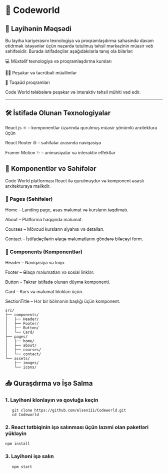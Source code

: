 # 🌟 Codeworld


## 🎯 Layihənin Məqsədi
Bu layihə kariyerasını texnologiya və proqramlaşdırma sahəsində davam etidrmək istəyənlər üçün nəzərdə tutulmuş təhsil mərkəzinin müasir veb səhifəsidir. Burada istifadəçilər aşağıdakılarla tanış ola bilərlər:

💻 Müxtəlif texnologiya və proqramlaşdırma kursları

👩‍🏫 Peşəkar və təcrübəli müəllimlər

🎁 Təqaüd proqramları

Code World tələbələrə peşəkar və interaktiv təhsil mühiti vəd edir.

---


## 🛠️ İstifadə Olunan Texnologiyalar

React.js ⚛️ – komponentlər üzərində qurulmuş müasir yönümlü arxitektura üçün

React Router 🌐 – səhifələr arasında naviqasiya

Framer Motion ✨ – animasiyalar və interaktiv effektlər



## 🧩 Komponentlər və Səhifələr

Code World platforması React ilə qurulmuşdur və komponent əsaslı arxitekturaya malikdir.

### 🔹 Pages (Səhifələr)

Home – Landing page, əsas məlumat və kursların təqdimatı.

About – Platforma haqqında məlumat.

Courses – Mövcud kursların siyahısı və detalları.

Contact – İstifadəçilərin əlaqə məlumatlarını göndərə biləcəyi form.


### 🔹 Components (Komponentlər)

Header – Naviqasiya və loqo.

Footer – Əlaqə məlumatları və sosial linklər.

Button – Təkrar istifadə olunan düymə komponenti.

Card – Kurs və məlumat blokları üçün.

SectionTitle – Hər bir bölmənin başlığı üçün komponent.

```
src/
├── components/
│   ├── Header/
│   ├── Footer/
│   ├── Button/
│   └── Card/
├── pages/
│   ├── home/
│   ├── about/
│   ├── courses/
│   └── contact/
└── assets/
    ├── images/
    └── icons/
```


## 📥 Quraşdırma və İşə Salma
### 1. Layihəni klonlayın və qovluğa keçin
```
   git clone https://github.com/elsen111/Codeworld.git
   cd Codeworld
```

### 2. React tətbiqinin işə salınması üçün lazımi olan paketləri yükləyin
```
npm install
```

### 3. Layihəni işə salın
```
   npm start
```
